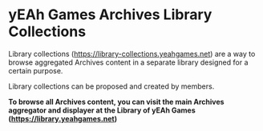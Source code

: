 # yEAh Games Archives Library Collections

Library collections (https://library-collections.yeahgames.net) are a way to browse aggregated Archives content in a separate library designed for a certain purpose. 

Library collections can be proposed and created by members. 

**To browse all Archives content, you can visit the main Archives aggregator and displayer at the Library of yEAh Games (https://library.yeahgames.net)**
